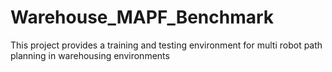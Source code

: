 # Warehouse_MAPF_Benchmark
This project provides a training and testing environment for multi robot path planning in warehousing environments
